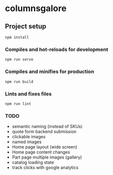 # columnsgalore

## Project setup
```
npm install
```

### Compiles and hot-reloads for development
```
npm run serve
```

### Compiles and minifies for production
```
npm run build
```

### Lints and fixes files
```
npm run lint
```

### TODO
- semantic naming (instead of SKUs)
- quote form backend submission
- clickable images
- named images
- Home page layout (wide screen)
- Home page content changes
- Part page multiple images (gallery)
- catalog loading state
- track clicks with google analytics
